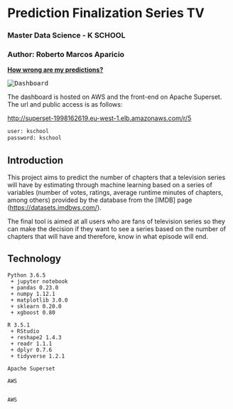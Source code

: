 # Prediction Finalization Series TV
### Master Data Science - K SCHOOL
### Author: Roberto Marcos Aparicio

[**How wrong are my predictions?**](http://superset-1998162619.eu-west-1.elb.amazonaws.com/r/5)

<kbd><img title="Dashboard" src="https://github.com/RobertoMarcos/TFM-PredictionFinalizationTVSeries/tree/master/Data/Images"></kbd><br/>

The dashboard is hosted on AWS and the front-end on Apache Superset. The url and public access is as follows:
  
http://superset-1998162619.eu-west-1.elb.amazonaws.com/r/5

``` bash
user: kschool
password: kschool
```

## Introduction

This project aims to predict the number of chapters that a television series will have by estimating through machine learning based on a series of variables (number of votes, ratings, average runtime minutes of chapters, among others) provided by the database from the [IMDB] page (https://datasets.imdbws.com/).

The final tool is aimed at all users who are fans of television series so they can make the decision if they want to see a series based on the number of chapters that will have and therefore, know in what episode will end.

## Technology

```
Python 3.6.5
 + jupyter notebook
 + pandas 0.23.0
 + numpy 1.12.1
 + matplotlib 3.0.0
 + sklearn 0.20.0
 + xgboost 0.80

R 3.5.1 
 + RStudio 
 + reshape2 1.4.3
 + readr 1.1.1
 + dplyr 0.7.6
 + tidyverse 1.2.1

Apache Superset

AWS


AWS
```
